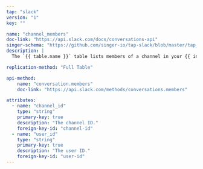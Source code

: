 ```yaml
---
tap: "slack"
version: "1"
key: ""

name: "channel_members"
doc-link: "https://api.slack.com/docs/conversations-api"
singer-schema: "https://github.com/singer-io/tap-slack/blob/master/tap_slack/schemas/channel_members.json"
description: |
  The `{{ table.name }}` table lists members of a channel in your {{ integration.display_name }} workspace. Channels are any channel-related information, such as conversations, channels and direct messages in your {{ integration.display_name }} workspace.

replication-method: "Full Table"

api-method:
    name: "conversation.members"
    doc-link: "https://api.slack.com/methods/conversations.members"

attributes:
  - name: "channel_id"
    type: "string"
    primary-key: true
    description: "The channel ID."
    foreign-key-id: "channel-id"
  - name: "user_id" 
    type: "string"
    primary-key: true
    description: "The user ID."
    foreign-key-id: "user-id" 
---
```


